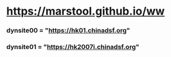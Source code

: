 # https://marstool.github.io/ww

### dynsite00 = "https://hk01.chinadsf.org"
### dynsite01 = "https://hk2007i.chinadsf.org"
